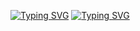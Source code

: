 [![Typing SVG](https://readme-typing-svg.demolab.com?font=Titillium+Web&duration=3000&pause=1000&color=489200&multiline=true&width=435&lines=%24.%2Fusr%2Fbin%2Fwhoami)](https://git.io/typing-svg)
[![Typing SVG](https://readme-typing-svg.demolab.com?font=Space+Grotesk&size=18&duration=9000&pause=1000&color=A90000&multiline=true&width=435&lines=%3E+al3xt0r)](https://git.io/typing-svg)
